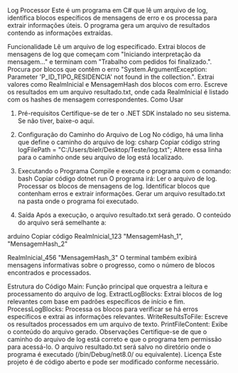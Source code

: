 Log Processor
Este é um programa em C# que lê um arquivo de log, identifica blocos específicos de mensagens de erro e os processa para extrair informações úteis. O programa gera um arquivo de resultados contendo as informações extraídas.

Funcionalidade
Lê um arquivo de log especificado.
Extrai blocos de mensagens de log que começam com "Iniciando interpretação da mensagem..." e terminam com "Trabalho com pedidos foi finalizado.".
Procura por blocos que contêm o erro "System.ArgumentException: Parameter 'P_ID_TIPO_RESIDENCIA' not found in the collection.".
Extrai valores como RealmInicial e MensagemHash dos blocos com erro.
Escreve os resultados em um arquivo resultado.txt, onde cada RealmInicial é listado com os hashes de mensagem correspondentes.
Como Usar
1. Pré-requisitos
Certifique-se de ter o .NET SDK instalado no seu sistema. Se não tiver, baixe-o aqui.

2. Configuração do Caminho do Arquivo de Log
No código, há uma linha que define o caminho do arquivo de log:
csharp
Copiar código
string logFilePath = "C:/Users/bielr/Desktop/Teste/log.txt";
Altere essa linha para o caminho onde seu arquivo de log está localizado.

4. Executando o Programa
Compile e execute o programa com o comando:
bash
Copiar código
dotnet run
O programa irá:
Ler o arquivo de log.
Processar os blocos de mensagens de log.
Identificar blocos que contenham erros e extrair informações.
Gerar um arquivo resultado.txt na pasta onde o programa foi executado.

6. Saída
Após a execução, o arquivo resultado.txt será gerado. O conteúdo do arquivo será semelhante a:

arduino
Copiar código
RealmInicial_123
"MensagemHash_1",
"MensagemHash_2"

RealmInicial_456
"MensagemHash_3"
O terminal também exibirá mensagens informativas sobre o progresso, como o número de blocos encontrados e processados.

Estrutura do Código
Main: Função principal que orquestra a leitura e processamento do arquivo de log.
ExtractLogBlocks: Extrai blocos de log relevantes com base em padrões específicos de início e fim.
ProcessLogBlocks: Processa os blocos para verificar se há erros específicos e extrai as informações relevantes.
WriteResultsToFile: Escreve os resultados processados em um arquivo de texto.
PrintFileContent: Exibe o conteúdo do arquivo gerado.
Observações
Certifique-se de que o caminho do arquivo de log está correto e que o programa tem permissão para acessá-lo.
O arquivo resultado.txt será salvo no diretório onde o programa é executado (/bin/Debug/net8.0/ ou equivalente).
Licença
Este projeto é de código aberto e pode ser modificado conforme necessário.
